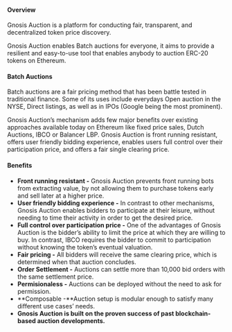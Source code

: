 #### Overview

Gnosis Auction is a platform for conducting fair, transparent, and decentralized token price discovery.

Gnosis Auction enables Batch auctions for everyone, it aims to provide a resilient and easy-to-use tool that enables anybody to auction ERC-20 tokens on Ethereum. 

#### Batch Auctions

Batch auctions are a fair pricing method that has been battle tested in traditional finance. Some of its uses include everydays Open auction in the NYSE, Direct listings, as well as in IPOs (Google being the most prominent). 

Gnosis Auction’s mechanism adds few major benefits over existing approaches available today on Ethereum like fixed price sales, Dutch Auctions, IBCO or Balancer LBP. Gnosis Auction is front running resistant, offers user friendly bidding experience, enables users full control over their participation price, and offers a fair single clearing price. 

#### Benefits

- **Front running resistant -** Gnosis Auction prevents front running bots from extracting value, by not allowing them to purchase tokens early and sell later at a higher price. 
- **User friendly bidding experience -** In contrast to other mechanisms, Gnosis Auction enables bidders to participate at their leisure, without needing to time their activity in order to get the desired price.
- **Full control over participation price -** One of the advantages of Gnosis Auction is the bidder’s ability to limit the price at which they are willing to buy. In contrast, IBCO requires the bidder to commit to participation without knowing the token’s eventual valuation.
- **Fair pricing -** All bidders will receive the same clearing price, which is determined when that auction concludes. 
- **Order Settlement -** Auctions can settle more than 10,000 bid orders with the same settlement price.
- **Permisionaless -** Auctions can be deployed without the need to ask for permission.
- **Composable -**Auction setup is modular enough to satisfy many different use cases’ needs.
- **Gnosis Auction is built on the proven success of past blockchain-based auction developments.**


